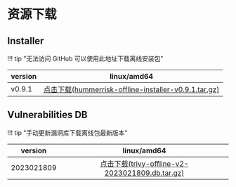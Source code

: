 # 资源下载

## Installer

!!! tip "无法访问 GitHub 可以使用此地址下载离线安装包"

| version |                                                                           linux/amd64                                                                            |
|---------|:----------------------------------------------------------------------------------------------------------------------------------------------------------------:|
| v0.9.1  | [点击下载(hummerrisk-offline-installer-v0.9.1.tar.gz)](https://company.hummercloud.com/offline-package/hummerrisk/x86_64/hummerrisk-offline-installer-v0.9.1.tar.gz) |

## Vulnerabilities DB

!!! tip "手动更新漏洞库下载离线包最新版本"

| version    |                                                                     linux/amd64                                                                     |
|------------|:---------------------------------------------------------------------------------------------------------------------------------------------------:|
| 2023021809 | [点击下载(trivy-offline-v2-2023021809.db.tar.gz)](https://company.hummercloud.com/offline-package/trivy/trivy-db/trivy-offline-v2-2023021809.db.tar.gz) |
